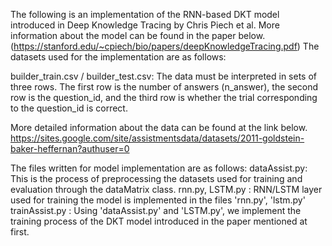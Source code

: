 The following is an implementation of the RNN-based DKT model introduced in Deep Knowledge Tracing by Chris Piech et al. More information about the model can be found in the paper below.
(https://stanford.edu/~cpiech/bio/papers/deepKnowledgeTracing.pdf)
The datasets used for the implementation are as follows:

builder_train.csv / builder_test.csv: The data must be interpreted in sets of three rows.
The first row is the number of answers (n_answer), the second row is the question_id, and the third row is whether the trial corresponding to the question_id is correct.

More detailed information about the data can be found at the link below.
https://sites.google.com/site/assistmentsdata/datasets/2011-goldstein-baker-heffernan?authuser=0

The files written for model implementation are as follows:
dataAssist.py: This is the process of preprocessing the datasets used for training and evaluation through the dataMatrix class.
rnn.py, LSTM.py : RNN/LSTM layer used for training the model is implemented in the files 'rnn.py', 'lstm.py'
trainAssist.py : Using 'dataAssist.py' and 'LSTM.py', we implement the training process of the DKT model introduced in the paper mentioned at first. 
